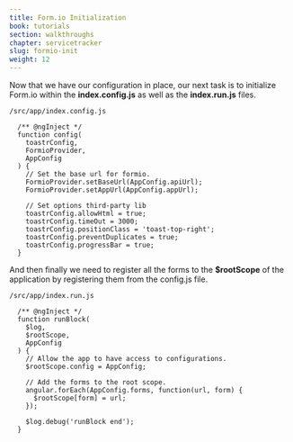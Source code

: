 ```yaml
---
title: Form.io Initialization
book: tutorials
section: walkthroughs
chapter: servicetracker
slug: formio-init
weight: 12
---
```

Now that we have our configuration in place, our next task is to initialize Form.io within the **index.config.js** as well as the **index.run.js** files.

```/src/app/index.config.js```

```
  /** @ngInject */
  function config(
    toastrConfig,
    FormioProvider,
    AppConfig
  ) {
    // Set the base url for formio.
    FormioProvider.setBaseUrl(AppConfig.apiUrl);
    FormioProvider.setAppUrl(AppConfig.appUrl);

    // Set options third-party lib
    toastrConfig.allowHtml = true;
    toastrConfig.timeOut = 3000;
    toastrConfig.positionClass = 'toast-top-right';
    toastrConfig.preventDuplicates = true;
    toastrConfig.progressBar = true;
  }
```

And then finally we need to register all the forms to the **$rootScope** of the application by registering them from the config.js file.

```/src/app/index.run.js```

```
  /** @ngInject */
  function runBlock(
    $log,
    $rootScope,
    AppConfig
  ) {
    // Allow the app to have access to configurations.
    $rootScope.config = AppConfig;

    // Add the forms to the root scope.
    angular.forEach(AppConfig.forms, function(url, form) {
      $rootScope[form] = url;
    });

    $log.debug('runBlock end');
  }
```